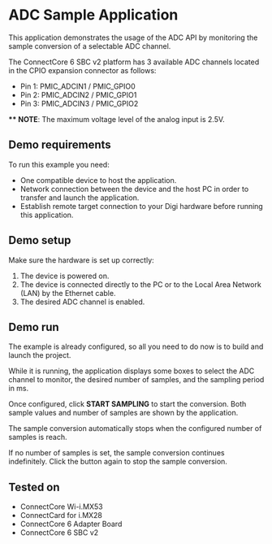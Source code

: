 ADC Sample Application
======================

This application demonstrates the usage of the ADC API by monitoring the sample 
conversion of a selectable ADC channel.

The ConnectCore 6 SBC v2 platform has 3 available ADC channels located in the
CPIO expansion connector as follows:

* Pin 1: PMIC_ADCIN1 / PMIC_GPIO0
* Pin 2: PMIC_ADCIN2 / PMIC_GPIO1
* Pin 3: PMIC_ADCIN3 / PMIC_GPIO2

**\*\* NOTE**: The maximum voltage level of the analog input is 2.5V.

Demo requirements
-----------------

To run this example you need:

* One compatible device to host the application.
* Network connection between the device and the host PC in order to transfer
  and launch the application.
* Establish remote target connection to your Digi hardware before running this
  application.

Demo setup
----------

Make sure the hardware is set up correctly:

1. The device is powered on.
2. The device is connected directly to the PC or to the Local Area Network (LAN)
   by the Ethernet cable.
3. The desired ADC channel is enabled.

Demo run
--------

The example is already configured, so all you need to do now is to build and
launch the project.

While it is running, the application displays some boxes to select the ADC
channel to monitor, the desired number of samples, and the sampling period
in ms.

Once configured, click **START SAMPLING** to start the conversion. Both sample
values and number of samples are shown by the application.

The sample conversion automatically stops when the configured number of samples
is reach.

If no number of samples is set, the sample conversion continues indefinitely.
Click the button again to stop the sample conversion.

Tested on
---------

* ConnectCore Wi-i.MX53
* ConnectCard for i.MX28
* ConnectCore 6 Adapter Board
* ConnectCore 6 SBC v2